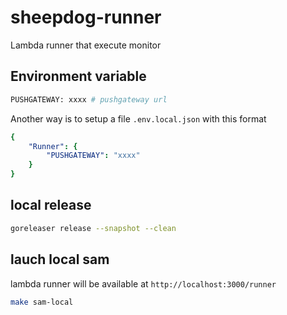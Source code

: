 # sheepdog-runner

Lambda runner that execute monitor

## Environment variable

```bash
PUSHGATEWAY: xxxx # pushgateway url
```

Another way is to setup a file `.env.local.json` with this format

```yaml
{
    "Runner": {
        "PUSHGATEWAY": "xxxx"
    }
}
```


## local release

```bash
goreleaser release --snapshot --clean
```

## lauch local sam

lambda runner will be available at `http://localhost:3000/runner`

```bash
make sam-local
```




